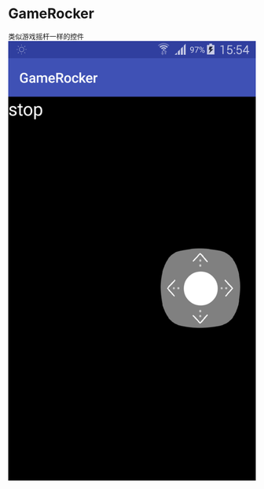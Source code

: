 # GameRocker
类似游戏摇杆一样的控件
![](http://github.com/JackieSCN/GameRocker/raw/master/NoticeImage/stop_state.png)
